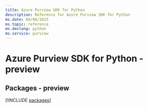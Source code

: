 ```yaml
---
title: Azure Purview SDK for Python
description: Reference for Azure Purview SDK for Python
ms.date: 04/08/2025
ms.topic: reference
ms.devlang: python
ms.service: purview
---
```

# Azure Purview SDK for Python - preview
## Packages - preview
[!INCLUDE [packages](purview-index.md)]
